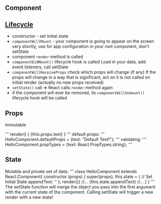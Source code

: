 ## Component

## [Lifecycle](https://engineering.musefind.com/react-lifecycle-methods-how-and-when-to-use-them-2111a1b692b1)
- constructor - set initial state
- `componentWillMount` - your component is going to appear on the screen very shortly, use for app configuration in your root component, don't setState
- component `render` method is called
- `componentDidMount()` lifecycle hook is called
   Load in your data, add event listeners, call setState
- `componentWillReceiveProps`
  check which props will change (if any)
  If the props will change in a way that is significant, act on it
   is not called on initial render (actually no new props received)
- `setState()` call => React calls `render` method again
- if the component will ever be removed, its `componentWillUnmount() `lifecycle hook will be called


## Props
Immutable

'''
render() {
  <Text>{this.props.text}</Text>
}
'''
default props:
'''
HelloComponent.defaultProps = {text: "Default Text!"};
'''
validating:
'''
HelloComponent.propTypes = {text: React.PropTypes.string};
'''

## State
Mutable and private set of data.
'''
class HelloComponent extends React.Component{
  constructor (props) {
    super(props);
    this.state = { // Set Initial State
    appendText: ''
  };
  render(){
  //...
  <Text>{this.state.appendText}</Text>
  //...
  }
}
'''
The setState function will merge the object you pass into the first argument with the current state of the component. Calling setState will trigger a new render with a new state!


